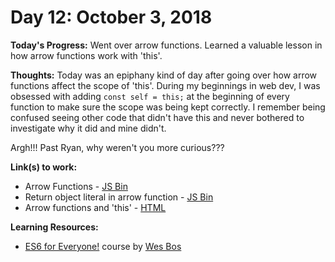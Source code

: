 # Day 12: October 3, 2018

**Today's Progress:** Went over arrow functions. Learned a valuable lesson in how arrow functions work with 'this'.

**Thoughts:** Today was an epiphany kind of day after going over how arrow functions affect the scope of 'this'. During my beginnings in web dev, I was obsessed with adding `const self = this;` at the beginning of every function to make sure the scope was being kept correctly. I remember being confused seeing other code that didn't have this and never bothered to investigate why it did and mine didn't. 

Argh!!! Past Ryan, why weren't you more curious??? 

**Link(s) to work:**
* Arrow Functions - [JS Bin](https://jsbin.com/ruzijipiha/edit?js,console)
* Return object literal in arrow function - [JS Bin](https://jsbin.com/yavosuxuca/edit?js,console)
* Arrow functions and 'this' - [HTML](https://github.com/mccoyrjm/100-days-of-code/blob/master/log-work-files/day-012-arrow-functions-and-this.html)

**Learning Resources:**
* [ES6 for Everyone!](https://es6.io/) course by [Wes Bos](https://wesbos.com/)
